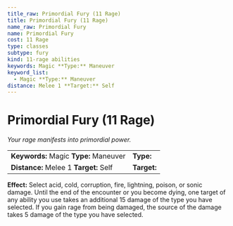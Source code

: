 ```yaml
---
title_raw: Primordial Fury (11 Rage)
title: Primordial Fury (11 Rage)
name_raw: Primordial Fury
name: Primordial Fury
cost: 11 Rage
type: classes
subtype: fury
kind: 11-rage abilities
keywords: Magic **Type:** Maneuver
keyword_list:
  - Magic **Type:** Maneuver
distance: Melee 1 **Target:** Self
---
```


# Primordial Fury (11 Rage)

*Your rage manifests into primordial power.*

|                                        |             |
| :------------------------------------- | :---------- |
| **Keywords:** Magic **Type:** Maneuver | **Type:**   |
| **Distance:** Melee 1 **Target:** Self | **Target:** |

**Effect:** Select acid, cold, corruption, fire, lightning, poison, or sonic damage. Until the end of the encounter or you become dying, one target of any ability you use takes an additional 15 damage of the type you have selected. If you gain rage from being damaged, the source of the damage takes 5 damage of the type you have selected.
